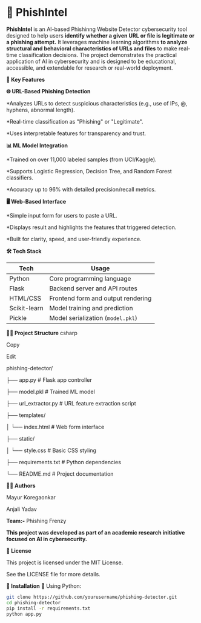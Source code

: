 # 🔐 PhishIntel
**PhishIntel** is an AI-based Phishinng Website Detector cybersecurity tool designed to help users **identify whether a given URL or file is legitimate or a phishing attempt.** It leverages machine learning algorithms **to analyze structural and behavioral characteristics of URLs and files** to make real-time classification decisions. The project demonstrates the practical application of AI in cybersecurity and is designed to be educational, accessible, and extendable for research or real-world deployment.

**🧠 Key Features**

**🌐 URL-Based Phishing Detection**

*Analyzes URLs to detect suspicious characteristics (e.g., use of IPs, @, hyphens, abnormal length).

*Real-time classification as "Phishing" or "Legitimate".

*Uses interpretable features for transparency and trust.

**📊 ML Model Integration**

*Trained on over 11,000 labeled samples (from UCI/Kaggle).

*Supports Logistic Regression, Decision Tree, and Random Forest classifiers.

*Accuracy up to 96% with detailed precision/recall metrics.

**🖥️ Web-Based Interface**

*Simple input form for users to paste a URL.

*Displays result and highlights the features that triggered detection.

*Built for clarity, speed, and user-friendly experience.

**🛠️ Tech Stack**

| Tech          | Usage                                  |
|---------------|----------------------------------------|
| Python        | Core programming language             |
| Flask         | Backend server and API routes         |
| HTML/CSS      | Frontend form and output rendering     |
| Scikit-learn  | Model training and prediction          |
| Pickle        | Model serialization (`model.pkl`)      |

**👨‍💻 Project Structure**
csharp

Copy

Edit

phishing-detector/

├── app.py            # Flask app controller

├── model.pkl            # Trained ML model

├── url_extractor.py     # URL feature extraction script

├── templates/

│   └── index.html       # Web form interface

├── static/

│   └── style.css        # Basic CSS styling

├── requirements.txt     # Python dependencies

└── README.md            # Project documentation

**👩‍💻 Authors**

Mayur Koregaonkar

Anjali Yadav

**Team:-** Phishing Frenzy

**This project was developed as part of an academic research initiative focused on AI in cybersecurity.**

**📜 License**

This project is licensed under the MIT License.

See the LICENSE file for more details.


**🚀 Installation**
🐍 Using Python:
```bash
git clone https://github.com/yourusername/phishing-detector.git
cd phishing-detector
pip install -r requirements.txt
python app.py



